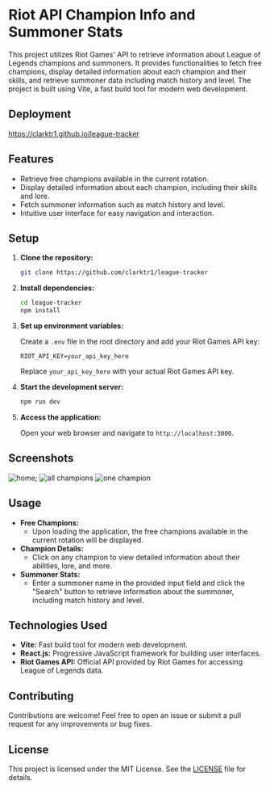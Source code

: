 # Riot API Champion Info and Summoner Stats

This project utilizes Riot Games' API to retrieve information about League of Legends champions and summoners. It provides functionalities to fetch free champions, display detailed information about each champion and their skills, and retrieve summoner data including match history and level. The project is built using Vite, a fast build tool for modern web development.

## Deployment
https://clarktr1.github.io/league-tracker

## Features

- Retrieve free champions available in the current rotation.
- Display detailed information about each champion, including their skills and lore.
- Fetch summoner information such as match history and level.
- Intuitive user interface for easy navigation and interaction.

## Setup

1. **Clone the repository:**

    ```bash
    git clone https://github.com/clarktr1/league-tracker
    ```

2. **Install dependencies:**

    ```bash
    cd league-tracker
    npm install
    ```

3. **Set up environment variables:**

    Create a `.env` file in the root directory and add your Riot Games API key:

    ```plaintext
    RIOT_API_KEY=your_api_key_here
    ```

    Replace `your_api_key_here` with your actual Riot Games API key.

4. **Start the development server:**

    ```bash
    npm run dev
    ```

5. **Access the application:**

    Open your web browser and navigate to `http://localhost:3000`.

## Screenshots

![home](https://imgur.com/jH9xfo7.jpeg);
![all champions](https://imgur.com/TZpBT4s.jpeg)
![one champion](https://imgur.com/AJDCp7l.jpeg)

## Usage

- **Free Champions:**
  - Upon loading the application, the free champions available in the current rotation will be displayed.
- **Champion Details:**
  - Click on any champion to view detailed information about their abilities, lore, and more.
- **Summoner Stats:**
  - Enter a summoner name in the provided input field and click the "Search" button to retrieve information about the summoner, including match history and level.

## Technologies Used

- **Vite:** Fast build tool for modern web development.
- **React.js:** Progressive JavaScript framework for building user interfaces.
- **Riot Games API:** Official API provided by Riot Games for accessing League of Legends data.

## Contributing

Contributions are welcome! Feel free to open an issue or submit a pull request for any improvements or bug fixes.

## License

This project is licensed under the MIT License. See the [LICENSE](LICENSE) file for details.

